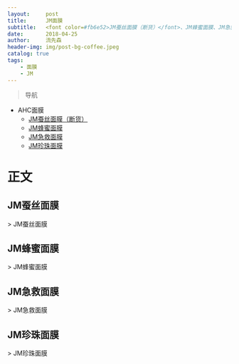 ```yaml
---
layout:     post
title:      JM面膜
subtitle:   <font color=#fb6e52>JM蚕丝面膜（断货）</font>、JM蜂蜜面膜、JM急救面膜、JM珍珠面膜
date:       2018-04-25
author:     流先森
header-img: img/post-bg-coffee.jpeg
catalog: true
tags:
    - 面膜
    - JM
---
```

> 导航

* AHC面膜
	* [JM蚕丝面膜（断货）](#1.1)
	* [JM蜂蜜面膜](#1.2)
  * [JM急救面膜](#1.3)
  * [JM珍珠面膜](#1.4)


# 正文
<h2 id="1.1">JM蚕丝面膜</h2>
> JM蚕丝面膜

<h2 id="1.2">JM蜂蜜面膜</h2>
> JM蜂蜜面膜

<h2 id="1.3">JM急救面膜</h2>
> JM急救面膜

<h2 id="1.4">JM珍珠面膜</h2>
> JM珍珠面膜

